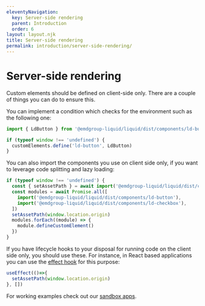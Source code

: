```yaml
---
eleventyNavigation:
  key: Server-side rendering
  parent: Introduction
  order: 6
layout: layout.njk
title: Server-side rendering
permalink: introduction/server-side-rendering/
---
```



# Server-side rendering

Custom elements should be defined on client-side only. There are a couple of things you can do to ensure this.

You can implement a condition which checks for the environment such as the following one:

```js
import { LdButton } from '@emdgroup-liquid/liquid/dist/components/ld-button'

if (typeof window !== 'undefined') {
  customElements.define('ld-button', LdButton)
}
```

You can also import the components you use on client side only, if you want to leverage code splitting and lazy loading:

```js
if (typeof window !== 'undefined') {
  const { setAssetPath } = await import('@emdgroup-liquid/liquid/dist/components')
  const modules = await Promise.all([
    import('@emdgroup-liquid/liquid/dist/components/ld-button'),
    import('@emdgroup-liquid/liquid/dist/components/ld-checkbox'),
  ])
  setAssetPath(window.location.origin)
  modules.forEach((module) => {
    module.defineCustomElement()
  })
}
```

If you have lifecycle hooks to your disposal for running code on the client side only, you should use these. For instance, in React based applications you can use the [effect hook](https://reactjs.org/docs/hooks-effect.html) for this purpose:

```js
useEffect(()=>{
  setAssetPath(window.location.origin)
}, [])
```

For working examples check out our [sandbox apps](introduction/sandbox-applications/).

<docs-page-nav prev-href="introduction/type-checking-and-intellisense/" next-title="React bindings" next-href="introduction/react-bindings/"></docs-page-nav>
